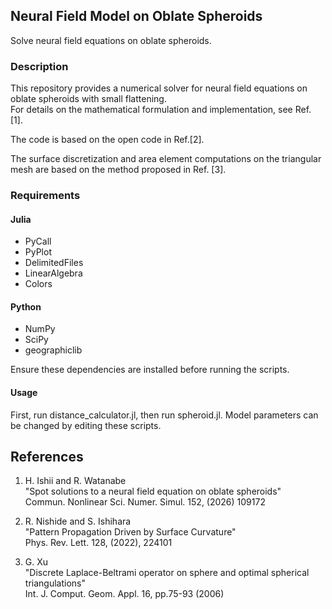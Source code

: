 ## **Neural Field Model on Oblate Spheroids**

Solve neural field equations on oblate spheroids.

### **Description**

This repository provides a numerical solver for neural field equations on oblate spheroids with small flattening.  
For details on the mathematical formulation and implementation, see Ref. [1].

The code is based on the open code in Ref.[2].

The surface discretization and area element computations on the triangular mesh are based on the method proposed in Ref. [3].

### **Requirements**

#### **Julia**
- PyCall
- PyPlot
- DelimitedFiles
- LinearAlgebra
- Colors

#### **Python**
- NumPy  
- SciPy
- geographiclib  

Ensure these dependencies are installed before running the scripts.

#### **Usage**

First, run distance_calculator.jl, then run spheroid.jl. Model parameters can be changed by editing these scripts.

## References
1. H. Ishii and R. Watanabe <br>
"Spot solutions to a neural field equation on oblate spheroids"<br>
Commun. Nonlinear Sci. Numer. Simul. 152, (2026) 109172 <br>

3. R. Nishide and S. Ishihara <br>
"Pattern Propagation Driven by Surface Curvature"<br>
Phys. Rev. Lett. 128, (2022), 224101 <br>

4. G. Xu <br>
"Discrete Laplace-Beltrami operator on sphere and optimal spherical triangulations"<br>
Int. J. Comput. Geom. Appl. 16, pp.75-93 (2006) <br>
